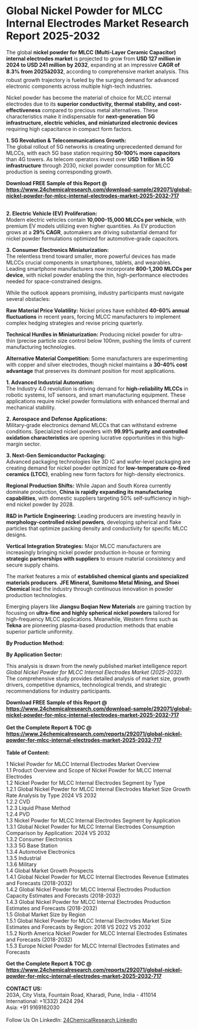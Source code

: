 <h1>Global Nickel Powder for MLCC Internal Electrodes Market Research Report 2025-2032</h1><p>The global <strong>nickel powder for MLCC (Multi-Layer Ceramic Capacitor) internal electrodes market</strong> is projected to grow from <strong>USD 127 million in 2024 to USD 241 million by 2032</strong>, expanding at an impressive <strong>CAGR of 8.3% from 2025â2032</strong>, according to comprehensive market analysis. This robust growth trajectory is fueled by the surging demand for advanced electronic components across multiple high-tech industries.</p><p>Nickel powder has become the material of choice for MLCC internal electrodes due to its <strong>superior conductivity, thermal stability, and cost-effectiveness</strong> compared to precious metal alternatives. These characteristics make it indispensable for <strong>next-generation 5G infrastructure, electric vehicles, and miniaturized electronic devices</strong> requiring high capacitance in compact form factors.</p><p><strong>1. 5G Revolution &amp; Telecommunications Growth:</strong><br>
The global rollout of 5G networks is creating unprecedented demand for MLCCs, with each 5G base station requiring <strong>50-100% more capacitors</strong> than 4G towers. As telecom operators invest over <strong>USD 1 trillion in 5G infrastructure</strong> through 2030, nickel powder consumption for MLCC production is seeing corresponding growth.</p><div><b>Download FREE Sample of this Report @ 
            <a href="https://www.24chemicalresearch.com/download-sample/292071/global-nickel-powder-for-mlcc-internal-electrodes-market-2025-2032-717">
            https://www.24chemicalresearch.com/download-sample/292071/global-nickel-powder-for-mlcc-internal-electrodes-market-2025-2032-717</a></b></div><br><p><strong>2. Electric Vehicle (EV) Proliferation:</strong><br>
Modern electric vehicles contain <strong>10,000-15,000 MLCCs per vehicle</strong>, with premium EV models utilizing even higher quantities. As EV production grows at a <strong>29% CAGR</strong>, automakers are driving substantial demand for nickel powder formulations optimized for automotive-grade capacitors.</p><p><strong>3. Consumer Electronics Miniaturization:</strong><br>
The relentless trend toward smaller, more powerful devices has made MLCCs crucial components in smartphones, tablets, and wearables. Leading smartphone manufacturers now incorporate <strong>800-1,200 MLCCs per device</strong>, with nickel powder enabling the thin, high-performance electrodes needed for space-constrained designs.</p><p>While the outlook appears promising, industry participants must navigate several obstacles:</p><p><strong>Raw Material Price Volatility:</strong> Nickel prices have exhibited <strong>40-60% annual fluctuations</strong> in recent years, forcing MLCC manufacturers to implement complex hedging strategies and revise pricing quarterly.</p><p><strong>Technical Hurdles in Miniaturization:</strong> Producing nickel powder for ultra-thin (precise particle size control below 100nm, pushing the limits of current manufacturing technologies.</p><p><strong>Alternative Material Competition:</strong> Some manufacturers are experimenting with copper and silver electrodes, though nickel maintains a <strong>30-40% cost advantage</strong> that preserves its dominant position for most applications.</p><p><strong>1. Advanced Industrial Automation:</strong><br>
The Industry 4.0 revolution is driving demand for <strong>high-reliability MLCCs</strong> in robotic systems, IoT sensors, and smart manufacturing equipment. These applications require nickel powder formulations with enhanced thermal and mechanical stability.</p><p><strong>2. Aerospace and Defense Applications:</strong><br>
Military-grade electronics demand MLCCs that can withstand extreme conditions. Specialized nickel powders with <strong>99.99% purity and controlled oxidation characteristics</strong> are opening lucrative opportunities in this high-margin sector.</p><p><strong>3. Next-Gen Semiconductor Packaging:</strong><br>
Advanced packaging technologies like 3D IC and wafer-level packaging are creating demand for nickel powder optimized for <strong>low-temperature co-fired ceramics (LTCC)</strong>, enabling new form factors for high-density electronics.</p><p><strong>Regional Production Shifts:</strong> While Japan and South Korea currently dominate production, <strong>China is rapidly expanding its manufacturing capabilities</strong>, with domestic suppliers targeting 50% self-sufficiency in high-end nickel powder by 2028.</p><p><strong>R&amp;D in Particle Engineering:</strong> Leading producers are investing heavily in <strong>morphology-controlled nickel powders</strong>, developing spherical and flake particles that optimize packing density and conductivity for specific MLCC designs.</p><p><strong>Vertical Integration Strategies:</strong> Major MLCC manufacturers are increasingly bringing nickel powder production in-house or forming <strong>strategic partnerships with suppliers</strong> to ensure material consistency and secure supply chains.</p><p>The market features a mix of <strong>established chemical giants and specialized materials producers</strong>. <strong>JFE Mineral, Sumitomo Metal Mining, and Shoei Chemical</strong> lead the industry through continuous innovation in powder production technologies.</p><p>Emerging players like <strong>Jiangsu Boqian New Materials</strong> are gaining traction by focusing on <strong>ultra-fine and highly spherical nickel powders</strong> tailored for high-frequency MLCC applications. Meanwhile, Western firms such as <strong>Tekna</strong> are pioneering plasma-based production methods that enable superior particle uniformity.</p><p><strong>By Production Method:</strong></p><p><strong>By Application Sector:</strong></p><p>This analysis is drawn from the newly published market intelligence report <em>Global Nickel Powder for MLCC Internal Electrodes Market (2025-2032)</em>. The comprehensive study provides detailed analysis of market size, growth drivers, competitive dynamics, technological trends, and strategic recommendations for industry participants.</p><div><b>Download FREE Sample of this Report @ 
            <a href="https://www.24chemicalresearch.com/download-sample/292071/global-nickel-powder-for-mlcc-internal-electrodes-market-2025-2032-717">
            https://www.24chemicalresearch.com/download-sample/292071/global-nickel-powder-for-mlcc-internal-electrodes-market-2025-2032-717</a></b></div><br><div><b>Get the Complete Report & TOC @ 
            <a href="https://www.24chemicalresearch.com/reports/292071/global-nickel-powder-for-mlcc-internal-electrodes-market-2025-2032-717">
            https://www.24chemicalresearch.com/reports/292071/global-nickel-powder-for-mlcc-internal-electrodes-market-2025-2032-717</a></b></div><br>
            <b>Table of Content:</b><p>1 Nickel Powder for MLCC Internal Electrodes Market Overview<br />
    1.1 Product Overview and Scope of Nickel Powder for MLCC Internal Electrodes<br />
    1.2 Nickel Powder for MLCC Internal Electrodes Segment by Type<br />
        1.2.1 Global Nickel Powder for MLCC Internal Electrodes Market Size Growth Rate Analysis by Type 2024 VS 2032<br />
        1.2.2 CVD<br />
        1.2.3 Liquid Phase Method<br />
        1.2.4 PVD<br />
    1.3 Nickel Powder for MLCC Internal Electrodes Segment by Application<br />
        1.3.1 Global Nickel Powder for MLCC Internal Electrodes Consumption Comparison by Application: 2024 VS 2032<br />
        1.3.2 Consumer Electronics<br />
        1.3.3 5G Base Station<br />
        1.3.4 Automotive Electronics<br />
        1.3.5 Industrial<br />
        1.3.6 Military<br />
    1.4 Global Market Growth Prospects<br />
        1.4.1 Global Nickel Powder for MLCC Internal Electrodes Revenue Estimates and Forecasts (2018-2032)<br />
        1.4.2 Global Nickel Powder for MLCC Internal Electrodes Production Capacity Estimates and Forecasts (2018-2032)<br />
        1.4.3 Global Nickel Powder for MLCC Internal Electrodes Production Estimates and Forecasts (2018-2032)<br />
    1.5 Global Market Size by Region<br />
        1.5.1 Global Nickel Powder for MLCC Internal Electrodes Market Size Estimates and Forecasts by Region: 2018 VS 2022 VS 2032<br />
        1.5.2 North America Nickel Powder for MLCC Internal Electrodes Estimates and Forecasts (2018-2032)<br />
        1.5.3 Europe Nickel Powder for MLCC Internal Electrodes Estimates and Forecasts </p><div><b>Get the Complete Report & TOC @ 
            <a href="https://www.24chemicalresearch.com/reports/292071/global-nickel-powder-for-mlcc-internal-electrodes-market-2025-2032-717">
            https://www.24chemicalresearch.com/reports/292071/global-nickel-powder-for-mlcc-internal-electrodes-market-2025-2032-717</a></b></div><br><b>CONTACT US:</b><br>
            203A, City Vista, Fountain Road, Kharadi, Pune, India - 411014<br>
            International: +1(332) 2424 294<br>
            Asia: +91 9169162030 <br><br>
            Follow Us On LinkedIn: <a href="https://www.linkedin.com/company/24chemicalresearch/">24ChemicalResearch LinkedIn</a>